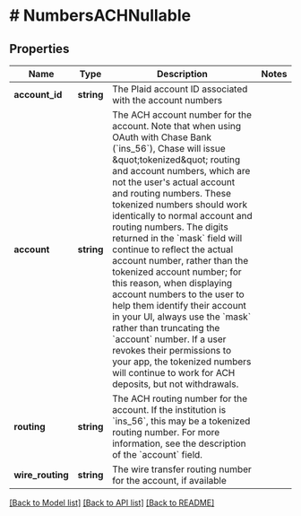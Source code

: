 # # NumbersACHNullable

## Properties

Name | Type | Description | Notes
------------ | ------------- | ------------- | -------------
**account_id** | **string** | The Plaid account ID associated with the account numbers |
**account** | **string** | The ACH account number for the account.  Note that when using OAuth with Chase Bank (&#x60;ins_56&#x60;), Chase will issue \&quot;tokenized\&quot; routing and account numbers, which are not the user&#39;s actual account and routing numbers. These tokenized numbers should work identically to normal account and routing numbers. The digits returned in the &#x60;mask&#x60; field will continue to reflect the actual account number, rather than the tokenized account number; for this reason, when displaying account numbers to the user to help them identify their account in your UI, always use the &#x60;mask&#x60; rather than truncating the &#x60;account&#x60; number. If a user revokes their permissions to your app, the tokenized numbers will continue to work for ACH deposits, but not withdrawals. |
**routing** | **string** | The ACH routing number for the account. If the institution is &#x60;ins_56&#x60;, this may be a tokenized routing number. For more information, see the description of the &#x60;account&#x60; field. |
**wire_routing** | **string** | The wire transfer routing number for the account, if available |

[[Back to Model list]](../../README.md#models) [[Back to API list]](../../README.md#endpoints) [[Back to README]](../../README.md)

